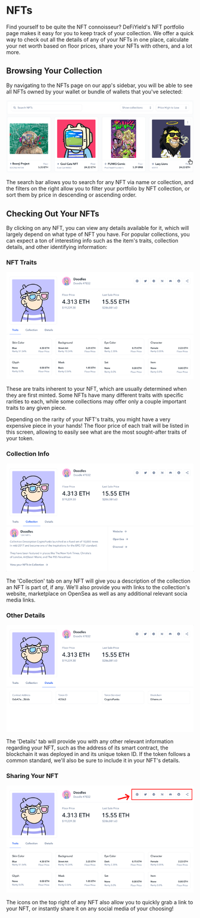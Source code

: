 # NFTs

Find yourself to be quite the NFT connoisseur? DeFiYield's NFT portfolio page makes it easy for you to keep track of your collection. We offer a quick way to check out all the details of any of your NFTs in one place, calculate your net worth based on floor prices, share your NFTs with others, and a lot more.

## Browsing Your Collection

By navigating to the NFTs page on our app's sidebar, you will be able to see all NFTs owned by your wallet or bundle of wallets that you've selected:

![Search For NFTs, NFT Collections, etc.](<../../.gitbook/assets/image (21).png>)

The search bar allows you to search for any NFT via name or collection, and the filters on the right allow you to filter your portfolio by NFT collection, or sort them by price in descending or ascending order.

## Checking Out Your NFTs

By clicking on any NFT, you can view any details available for it, which will largely depend on what type of NFT you have. For popular collections, you can expect a ton of interesting info such as the item's traits, collection details, and other identifying information:

### NFT Traits

![NFT Traits Available Upon Clicking on NFT](<../../.gitbook/assets/image (32).png>)

These are traits inherent to your NFT, which are usually determined when they are first minted. Some NFTs have many different traits with specific rarities to each, while some collections may offer only a couple important traits to any given piece.

Depending on the rarity of your NFT's traits, you might have a very expensive piece in your hands! The floor price of each trait will be listed in this screen, allowing to easily see what are the most sought-after traits of your token.

### Collection Info

![NFT Collection's Information](../../.gitbook/assets/image.png)

The 'Collection' tab on any NFT will give you a description of the collection an NFT is part of, if any. We'll also provide you with links to the collection's website, marketplace on OpenSea as well as any additional relevant socia media links.

### Other Details

![Other NFT Details](<../../.gitbook/assets/image (16).png>)

The 'Details' tab will provide you with any other relevant information regarding your NFT, such as the address of its smart contract, the blockchain it was deployed in and its unique token ID. If the token follows a common standard, we'll also be sure to include it in your NFT's details.

### Sharing Your NFT

![Sharing Options On Top Right](<../../.gitbook/assets/image (4).png>)

The icons on the top right of any NFT also allow you to quickly grab a link to your NFT, or instantly share it on any social media of your choosing!
